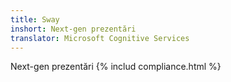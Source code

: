 ```yaml
---
title: Sway
inshort: Next-gen prezentări
translator: Microsoft Cognitive Services
---
```


Next-gen prezentări
{% includ compliance.html %}

